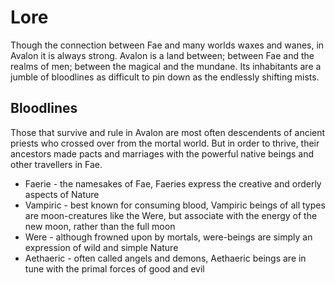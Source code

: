 # Lore #

Though the connection between Fae and many worlds waxes and wanes, in Avalon it is always strong.
Avalon is a land between; between Fae and the realms of men; between the magical and the mundane.
Its inhabitants are a jumble of bloodlines as difficult to pin down as the endlessly shifting mists.

## Bloodlines ##

Those that survive and rule in Avalon are most often descendents of ancient priests who crossed over from the mortal world.
But in order to thrive, their ancestors made pacts and marriages with the powerful native beings and other travellers in Fae.

* Faerie - the namesakes of Fae, Faeries express the creative and orderly aspects of Nature
* Vampiric - best known for consuming blood, Vampiric beings of all types are moon-creatures like the Were,
	but associate with the energy of the new moon, rather than the full moon
* Were - although frowned upon by mortals, were-beings are simply an expression of wild and simple Nature
* Aethaeric - often called angels and demons, Aethaeric beings are in tune with the primal forces of good and evil
